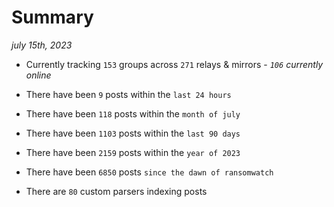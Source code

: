 
# Summary
_july 15th, 2023_

- Currently tracking `153` groups across `271` relays & mirrors - _`106` currently online_

- There have been `9` posts within the `last 24 hours`

- There have been `118` posts within the `month of july`

- There have been `1103` posts within the `last 90 days`

- There have been `2159` posts within the `year of 2023`

- There have been `6850` posts `since the dawn of ransomwatch`

- There are `80` custom parsers indexing posts
